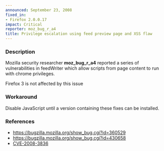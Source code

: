 ```yaml
---
announced: September 23, 2008
fixed_in:
- Firefox 2.0.0.17
impact: Critical
reporter: moz_bug_r_a4
title: Privilege escalation using feed preview page and XSS flaw
---
```


<h3>Description</h3>

<p>Mozilla security researcher <strong>moz_bug_r_a4</strong> reported a
series of vulnerabilities in feedWriter which allow scripts from page
content to run with chrome privileges.</p>

<p class="note">Firefox 3 is not affected by this issue</p>

<h3>Workaround</h3>

<p>Disable JavaScript until a version containing these fixes can be installed.</p>

<h3>References</h3>

<ul>
  <li><a href="https://bugzilla.mozilla.org/show_bug.cgi?id=360529">https://bugzilla.mozilla.org/show_bug.cgi?id=360529</a></li>
  <li><a href="https://bugzilla.mozilla.org/show_bug.cgi?id=430658">https://bugzilla.mozilla.org/show_bug.cgi?id=430658</a></li>
  <li><a class="ex-ref" href="http://cve.mitre.org/cgi-bin/cvename.cgi?name=CVE-2008-3836">
      CVE-2008-3836</a></li>
</ul>



